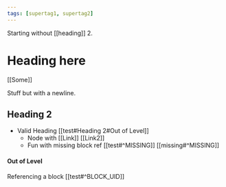 ```yaml
---
tags: [supertag1, supertag2]
---
```

Starting without [[heading]] 2.
# Heading here

[[Some]]

Stuff but with
a newline.

## Heading 2

- Valid Heading [[test#Heading 2#Out of Level]]
    - Node with [[Link]] [[Link2]]
  - Fun with missing block ref [[test#^MISSING]] [[missing#^MISSING]]

#### Out of Level

Referencing a block [[test#^BLOCK_UID]]
